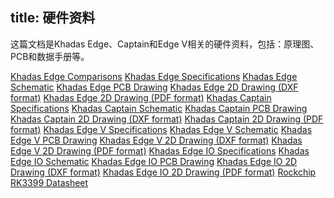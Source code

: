title: 硬件资料
---

这篇文档是Khadas Edge、Captain和Edge V相关的硬件资料，包括：原理图、PCB和数据手册等。

[Khadas Edge Comparisons](https://dl.khadas.com/Hardware/Edge/Specs/Edge_Comparisons.pdf)
[Khadas Edge Specifications](https://dl.khadas.com/Hardware/Edge/Specs/Edge_Specs.pdf)
[Khadas Edge Schematic](https://dl.khadas.com/Hardware/Edge/Schematic/Edge_V13_Sch.pdf)
[Khadas Edge PCB Drawing](https://dl.khadas.com/Hardware/Edge/Schematic/Edge_V13_Silk.pdf)
[Khadas Edge 2D Drawing (DXF format)](https://dl.khadas.com/Hardware/Edge/DXF/Edge_V13_DXF.7z)
[Khadas Edge 2D Drawing (PDF format)]()
[Khadas Captain Specifications](https://dl.khadas.com/Hardware/Edge/Specs/Captain_Specs.pdf)
[Khadas Captain Schematic](https://dl.khadas.com/Hardware/Edge/Schematic/Captain_V11_Sch.pdf)
[Khadas Captain PCB Drawing](https://dl.khadas.com/Hardware/Edge/Schematic/Captain_V11_Silk.pdf)
[Khadas Captain 2D Drawing (DXF format)]()
[Khadas Captain 2D Drawing (PDF format)]()
[Khadas Edge V Specifications](https://dl.khadas.com/Hardware/Edge/Specs/Edge-V_Specs.pdf)
[Khadas Edge V Schematic](https://dl.khadas.com/Hardware/Edge/Schematic/Edge-V_V11_Sch.pdf)
[Khadas Edge V PCB Drawing](https://dl.khadas.com/Hardware/Edge/Schematic/Edge-V_V11_Silk.pdf)
[Khadas Edge V 2D Drawing (DXF format)]()
[Khadas Edge V 2D Drawing (PDF format)]()
[Khadas Edge IO Specifications]()
[Khadas Edge IO Schematic](https://dl.khadas.com/Hardware/Edge/Schematic/Edge-IO_V13_Sch.pdf)
[Khadas Edge IO PCB Drawing](https://dl.khadas.com/Hardware/Edge/Schematic/Edge-IO_V13_Silk.pdf)
[Khadas Edge IO 2D Drawing (DXF format)]()
[Khadas Edge IO 2D Drawing (PDF format)]()
[Rockchip RK3399 Datasheet](https://dl.khadas.com/Hardware/Edge/Datasheet/Rockchip_RK3399TRM_V1.4_Part1-20170408.pdf)

